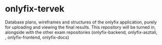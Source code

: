 # onlyfix-tervek
Database plans, wireframes and structures of the onlyfix application, purely for uploading and viewing the final results. This repository will be turned in, alongside with the other exam repositories (onlyfix-backend, onlyfix-asztali, , onlyfix-frontend, onlyfix-docs)

